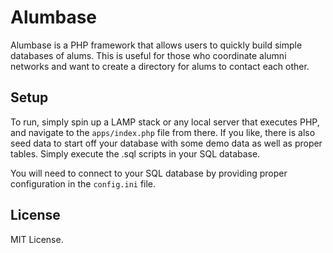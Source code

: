 # Alumbase
Alumbase is a PHP framework that allows users to quickly build simple databases of alums. This is useful for those who coordinate alumni networks and want to create a directory for alums to contact each other.

## Setup
To run, simply spin up a LAMP stack or any local server that executes PHP, and navigate to the `apps/index.php` file from there. If you like, there is also seed data to start off your database with some demo data as well as proper tables. Simply execute the .sql scripts in your SQL database.

You will need to connect to your SQL database by providing proper configuration in the `config.ini` file.

## License
MIT License.

